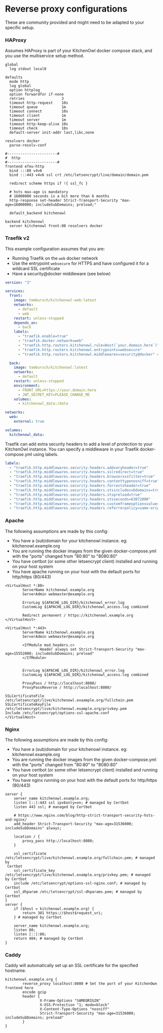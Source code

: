 # Reverse proxy configurations

These are community provided and might need to be adapted to your specific setup.

### HAProxy

Assumes HAProxy is part of your KitchenOwl docker compose stack, and you use the multiservice setup method.

```
global
  log stdout local0

defaults
  mode http
  log global
  option httplog
  option forwardfor if-none
  retries                 3
  timeout http-request    10s
  timeout queue           1m
  timeout connect         10s
  timeout client          1m
  timeout server          1m
  timeout http-keep-alive 10s
  timeout check           10s
  default-server init-addr last,libc,none

resolvers docker
  parse-resolv-conf

#-----------------------#
#  http
#-----------------------#
frontend efeu-http
  bind :::80 v4v6
  bind :::443 v4v6 ssl crt /etc/letsencrypt/live/domain/domain.pem

  redirect scheme https if !{ ssl_fc }

  # hsts max-age is mandatory
  # 16000000 seconds is a bit more than 6 months
  http-response set-header Strict-Transport-Security "max-age=16000000; includeSubDomains; preload;"

  default_backend kitchenowl

backend kitchenowl
  server kitchenowl front:80 resolvers docker

```

### Traefik v2

This example configuration assumes that you are:

- Running Traefik on the `web` docker network
- Use the entrypoint `websecure` for HTTPS and have configured it for a wildcard SSL certificate
- Have a security@docker middleware (see below)

```yml
version: "3"

services:
  front:
    image: tombursch/kitchenowl-web:latest
    networks:
      - default
      - web
    restart: unless-stopped
    depends_on:
      - back
    labels:
      - "traefik.enable=true"
      - "traefik.docker.network=web"
      - "traefik.http.routers.kitchenowl.rule=Host(`your.domain.here`)"
      - "traefik.http.routers.kitchenowl.entrypoints=websecure"
      - "traefik.http.routers.kitchenowl.middlewares=security@docker" # Use to apply security middlewares

  back:
    image: tombursch/kitchenowl:latest
    networks:
      - default
    restart: unless-stopped
    environment:
      - FRONT_URL=https://your.domain.here
      - JWT_SECRET_KEY=PLEASE_CHANGE_ME
    volumes:
      - kitchenowl_data:/data

networks:
  web:
    external: true

volumes:
  kitchenowl_data:
```

Traefik can add extra security headers to add a level of protection to your KitchenOwl instance. You can specify a middleware in your Traefik docker-compose.yml using labels.

```yml
labels:
  - "traefik.http.middlewares.security.headers.addvaryheader=true"
  - "traefik.http.middlewares.security.headers.sslredirect=true"
  - "traefik.http.middlewares.security.headers.browserxssfilter=true"
  - "traefik.http.middlewares.security.headers.contenttypenosniff=true"
  - "traefik.http.middlewares.security.headers.forcestsheader=true"
  - "traefik.http.middlewares.security.headers.stsincludesubdomains=true"
  - "traefik.http.middlewares.security.headers.stspreload=true"
  - "traefik.http.middlewares.security.headers.stsseconds=63072000"
  - "traefik.http.middlewares.security.headers.customframeoptionsvalue=SAMEORIGIN"
  - "traefik.http.middlewares.security.headers.referrerpolicy=same-origin"
```

### Apache

The following assumptions are made by this config:

- You have a (sub)domain for your kitchenowl instance. eg: kitchenowl.example.org
- You are running the docker images from the given docker-compose.yml with the "ports" changed from "80:80" to "8080:80"
- You have certbot (or some other letsencrypt client) installed and running on your host system
- You have apache running on your host with the default ports for http/https (80/443)

```
<VirtualHost *:80>
        ServerName kitchenowl.example.org
        ServerAdmin webmaster@example.org

        ErrorLog ${APACHE_LOG_DIR}/kitchenowl_error.log
        CustomLog ${APACHE_LOG_DIR}/kitchenowl_access.log combined

        Redirect permanent / https://kitchenowl.example.org
</VirtualHost>

<VirtualHost *:443>
        ServerName kitchenowl.example.org
        ServerAdmin webmaster@example.org

        <IfModule mod_headers.c>
                Header always set Strict-Transport-Security "max-age=15552000; includeSubDomains; preload"
        </IfModule>


        ErrorLog ${APACHE_LOG_DIR}/kitchenowl_error.log
        CustomLog ${APACHE_LOG_DIR}/kitchenowl_access.log combined

        ProxyPass / http://localhost:8080/
        ProxyPassReverse / http://localhost:8080/

SSLCertificateFile /etc/letsencrypt/live/kitchenowl.exaample.org/fullchain.pem
SSLCertificateKeyFile /etc/letsencrypt/live/kitchenowl.example.org/privkey.pem
Include /etc/letsencrypt/options-ssl-apache.conf
</VirtualHost>
```

### Nginx

The following assumptions are made by this config:

- You have a (sub)domain for your kitchenowl instance. eg: kitchenowl.example.org
- You are running the docker images from the given docker-compose.yml with the "ports" changed from "80:80" to "8080:80"
- You have certbot (or some other letsencrypt client) installed and running on your host system
- You have nginx running on your host with the default ports for http/https (80/443)

```
server {
    server_name kitchenowl.example.org;
    listen [::]:443 ssl ipv6only=on; # managed by Certbot
    listen 443 ssl; # managed by Certbot

    # https://www.nginx.com/blog/http-strict-transport-security-hsts-and-nginx/
    add_header Strict-Transport-Security "max-age=31536000; includeSubDomains" always;

    location / {
        proxy_pass http://localhost:8080;
    }

    ssl_certificate /etc/letsencrypt/live/kitchenowl.example.org/fullchain.pem; # managed by
 Certbot
    ssl_certificate_key /etc/letsencrypt/live/kitchenowl.example.org/privkey.pem; # managed 
by Certbot
    include /etc/letsencrypt/options-ssl-nginx.conf; # managed by Certbot
    ssl_dhparam /etc/letsencrypt/ssl-dhparams.pem; # managed by Certbot
}
server {
    if ($host = kitchenowl.example.org) {
        return 301 https://$host$request_uri;
    } # managed by Certbot

    server_name kitchenowl.example.org;
    listen 80;
    listen [::]:80;
    return 404; # managed by Certbot
}
```

### Caddy

Caddy will automatically set up an SSL certificate for the specified hostname.

```caddyfile
kitchenowl.example.org {
        reverse_proxy localhost:8080 # Set the port of your KitchenOwn frontend here
        encode gzip
        header {
                X-Frame-Options "SAMEORIGIN"
                X-XSS-Protection "1; mode=block"
                X-Content-Type-Options "nosniff"
                Strict-Transport-Security "max-age=31536000; includeSubDomains; preload"
        }
}
```
